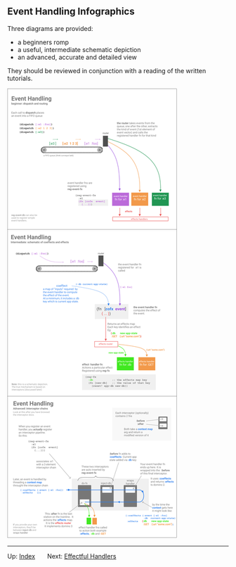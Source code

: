 ## Event Handling Infographics

Three diagrams are provided:
  - a beginners romp
  - a useful, intermediate schematic depiction
  - an advanced, accurate and detailed view

They should be reviewed in conjunction with a reading of the written tutorials. 

<img src="/images/event-handlers.png?raw=true">

*** 


Up:  [Index](README.md)&nbsp;&nbsp;&nbsp;&nbsp;&nbsp;&nbsp;
Next:  [Effectful Handlers](EffectfulHandlers.md)&nbsp;&nbsp;&nbsp;&nbsp;&nbsp;&nbsp;
